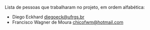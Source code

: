  Lista de pessoas que trabalharam no projeto, em ordem alfabética:

- Diego Eckhard <diegoeck@ufrgs.br>
- Francisco Wagner de Moura <chicofwm@hotmail.com>
